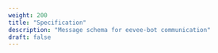 ```yaml
---
weight: 200
title: "Specification"
description: "Message schema for eevee-bot communication"
draft: false
---
```


